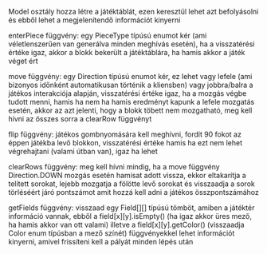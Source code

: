 Model osztály hozza létre a játéktáblát, ezen keresztül lehet azt befolyásolni és ebből lehet a megjelenítendő információt kinyerni

enterPiece függvény: egy PieceType típúsú enumot kér (ami véletlenszerűen van generálva minden meghívás esetén), ha a visszatérési értéke igaz, akkor a blokk bekerült a játéktáblára, ha hamis akkor a játék véget ért

move függvény: egy Direction típúsú enumot kér, ez lehet vagy lefele (ami bizonyos időnként automatikusan történik a kliensben) vagy jobbra/balra a játékos interakciója alapján, visszatérési értéke igaz, ha a mozgás végbe tudott menni, hamis ha nem
ha hamis eredményt kapunk a lefele mozgatás esetén, akkor az azt jelenti, hogy a blokk töbett nem mozgatható, meg kell hívni az összes sorra a clearRow függvényt

flip függvény: játékos gombnyomására kell meghívni, fordít 90 fokot az éppen játékba levő blokkon, visszatérési értéke hamis ha ezt nem lehet végrehajtani (valami útban van), igaz ha lehet

clearRows függvény: meg kell hívni mindig, ha a move függvény Direction.DOWN mozgás esetén hamisat adott vissza, ekkor eltakarítja a telített sorokat, lejebb mozgatja a fölötte levő sorokat és visszaadja a sorok törléséért járó pontszámot amit hozzá kell adni a játékos összpontszámához

getFields függvény: visszaad egy Field[][] típúsú tömböt, amiben a játéktér információ vannak, ebből a field[x][y].isEmpty() (ha igaz akkor üres mező, ha hamis akkor van ott valami) illetve a field[x][y].getColor() (visszaadja Color enum típúsban a mező színét) függvényekkel lehet információt kinyerni, amivel frissíteni kell a pályát minden lépés után